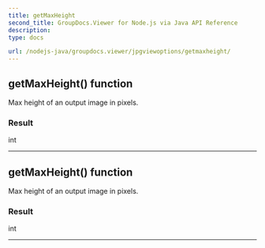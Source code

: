```yaml
---
title: getMaxHeight
second_title: GroupDocs.Viewer for Node.js via Java API Reference
description: 
type: docs

url: /nodejs-java/groupdocs.viewer/jpgviewoptions/getmaxheight/
---
```


## getMaxHeight()  function
Max height of an output image in pixels.

### Result
int


---


## getMaxHeight()  function
Max height of an output image in pixels.

### Result
int


---


